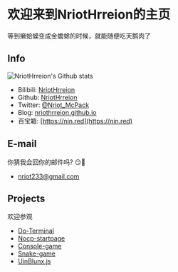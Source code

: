 # 欢迎来到NriotHrreion的主页

等到癞蛤蟆变成金蟾蜍的时候，就能随便吃天鹅肉了

## Info

![NriotHrreion's Github stats](https://github-readme-stats.vercel.app/api?username=NriotHrreion&show_icons=true&theme=radical)

- Bilibili: [NriotHrreion](https://space.bilibili.com/167995410)
- Github: [NriotHrreion](https://github.com/NriotHrreion)
- Twitter: [@Nriot_McPack](https://twitter.com/Nriot_McPack)
- Blog: [nriothrreion.github.io](https://nriothrreion.github.io)
- 百宝箱: [https://nin.red](https://nin.red)

## E-mail

你猜我会回你的邮件吗? 😏🤔
- [nriot233@gmail.com](mailto:nriot233@gmail.com)

## Projects

欢迎参观

- [Do-Terminal](https://github.com/NriotHrreion/Do-Terminal)
- [Nocp-startpage](https://github.com/NriotHrreion/Nocp-startpage)
- [Console-game](https://github.com/NriotHrreion/Console-game)
- [Snake-game](https://github.com/NriotHrreion/Snake-game)
- [UinBlunx.js](https://github.com/NriotHrreion/uinblunx.js)
